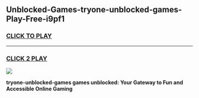 
## Unblocked-Games-tryone-unblocked-games-Play-Free-i9pf1
<h3>
<a href="https://premium76.site?title=tryone-unblocked-games&ref=19M">CLICK TO PLAY</a></h3>
<hr>

<h3>
<a href="https://premium76.site?title=tryone-unblocked-games&ref=19M">CLICK 2 PLAY</a>
  
</h3>

<a href="https://premium76.site?title=tryone-unblocked-games&ref=19M"><img src="https://clearcache.store/games.png"></a>


**tryone-unblocked-games games unblocked: Your Gateway to Fun and Accessible Online Gaming**
